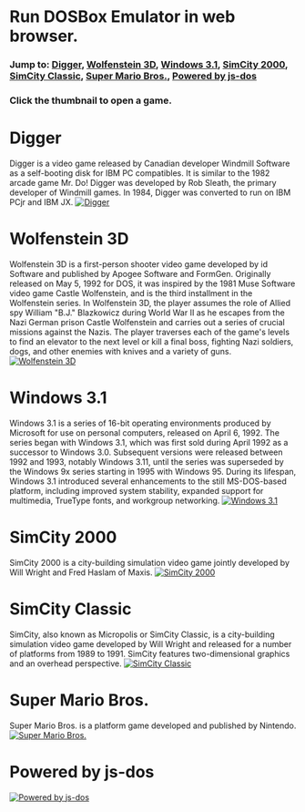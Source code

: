 # Run DOSBox Emulator in web browser.
### Jump to: [Digger](#digger), [Wolfenstein 3D](#wolfenstein-3d), [Windows 3.1](#windows-31), [SimCity 2000](#simcity-2000), [SimCity Classic](#simcity-classic), [Super Mario Bros.](#super-mario-bros), [Powered by js-dos](#powered-by-js-dos)
### Click the thumbnail to open a game.
# Digger
Digger is a video game released by Canadian developer Windmill Software as a self-booting disk for IBM PC compatibles. It is similar to the 1982 arcade game Mr. Do! Digger was developed by Rob Sleath, the primary developer of Windmill games. In 1984, Digger was converted to run on IBM PCjr and IBM JX.
[![Digger](https://user-images.githubusercontent.com/67264530/130066256-b6f6913e-3d1f-4fbc-a846-38ebfb210390.png)](play.html?game=games%2Fdigger-v3.jsdos)
# Wolfenstein 3D
Wolfenstein 3D is a first-person shooter video game developed by id Software and published by Apogee Software and FormGen. Originally released on May 5, 1992 for DOS, it was inspired by the 1981 Muse Software video game Castle Wolfenstein, and is the third installment in the Wolfenstein series. In Wolfenstein 3D, the player assumes the role of Allied spy William "B.J." Blazkowicz during World War II as he escapes from the Nazi German prison Castle Wolfenstein and carries out a series of crucial missions against the Nazis. The player traverses each of the game's levels to find an elevator to the next level or kill a final boss, fighting Nazi soldiers, dogs, and other enemies with knives and a variety of guns.
[![Wolfenstein 3D](https://user-images.githubusercontent.com/67264530/130067008-a92d948b-d69e-4dc5-b384-a5d15f439755.png)](play.html?game=games%2Fwolf14ms.jsdos)
# Windows 3.1
Windows 3.1 is a series of 16-bit operating environments produced by Microsoft for use on personal computers, released on April 6, 1992. The series began with Windows 3.1, which was first sold during April 1992 as a successor to Windows 3.0. Subsequent versions were released between 1992 and 1993, notably Windows 3.11, until the series was superseded by the Windows 9x series starting in 1995 with Windows 95. During its lifespan, Windows 3.1 introduced several enhancements to the still MS-DOS-based platform, including improved system stability, expanded support for multimedia, TrueType fonts, and workgroup networking.
[![Windows 3.1](https://user-images.githubusercontent.com/67264530/130067574-f034b5aa-9538-4b55-827d-4358516e606c.png)](play.html?game=games%2FWindows31.jsdos)
# SimCity 2000
SimCity 2000 is a city-building simulation video game jointly developed by Will Wright and Fred Haslam of Maxis.
[![SimCity 2000](https://user-images.githubusercontent.com/67264530/130068158-7f22e457-5aa4-4c18-bcbc-1781df7b14c1.png)](play.html?game=games%2FSimCity2000.jsdos)
# SimCity Classic
SimCity, also known as Micropolis or SimCity Classic, is a city-building simulation video game developed by Will Wright and released for a number of platforms from 1989 to 1991. SimCity features two-dimensional graphics and an overhead perspective.
[![SimCity Classic](https://user-images.githubusercontent.com/67264530/130068796-79fe9c92-07c4-40e1-9b5e-ef4c5c4cb56f.png)](play.html?game=games%2FSimCity.jsdos)
# Super Mario Bros.
Super Mario Bros. is a platform game developed and published by Nintendo.
[![Super Mario Bros.](https://user-images.githubusercontent.com/67264530/130069230-c642debf-b21e-4414-9b6e-e7ae7ab7cea7.png)](play.html?game=games%2FSuperMarioBros.jsdos)
# Powered by js-dos
[![Powered by js-dos](https://js-dos.com/v7/build/js-dos-logo.png)](https://js-dos.com)
